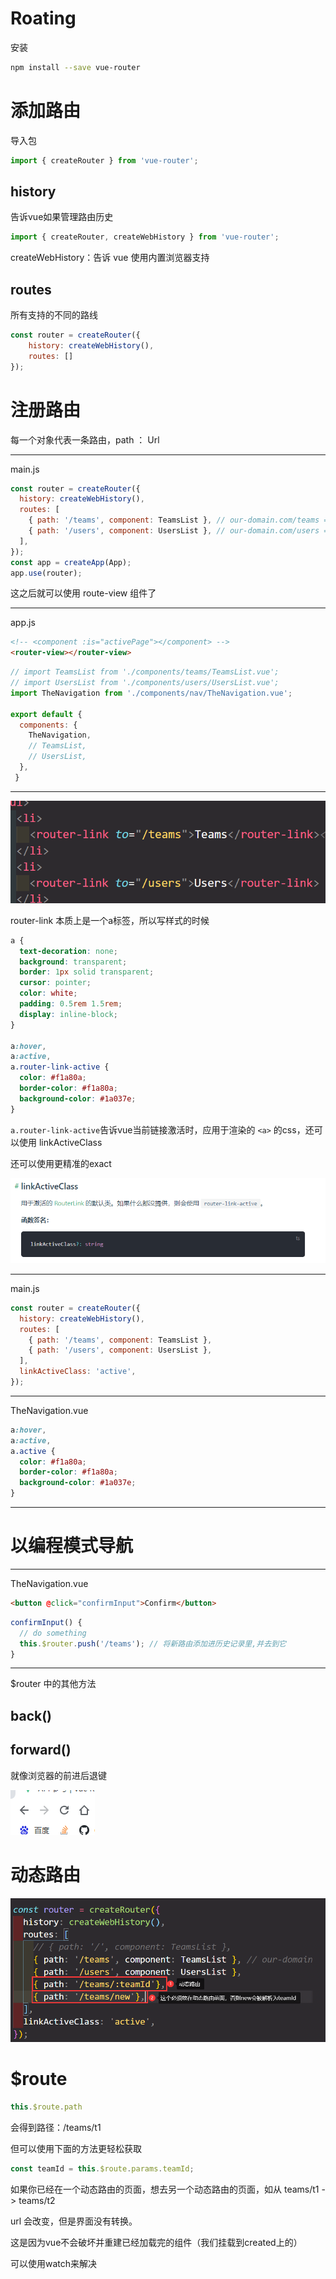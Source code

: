 # Roating

安装

```bash
npm install --save vue-router
```

# 添加路由

导入包

```js
import { createRouter } from 'vue-router';
```

## history

告诉vue如果管理路由历史

```js
import { createRouter, createWebHistory } from 'vue-router';
```

createWebHistory：告诉 vue 使用内置浏览器支持

## routes

所有支持的不同的路线

```js
const router = createRouter({
    history: createWebHistory(),
    routes: []
});
```

# 注册路由

每一个对象代表一条路由，path ： Url

---

main.js

```js
const router = createRouter({
  history: createWebHistory(),
  routes: [
    { path: '/teams', component: TeamsList }, // our-domain.com/teams => TeamsList
    { path: '/users', component: UsersList }, // our-domain.com/users => UsersList
  ],
});
const app = createApp(App);
app.use(router);
```

这之后就可以使用 route-view 组件了

---

app.js

```html
<!-- <component :is="activePage"></component> -->
<router-view></router-view>
```

```js
// import TeamsList from './components/teams/TeamsList.vue';
// import UsersList from './components/users/UsersList.vue';
import TheNavigation from './components/nav/TheNavigation.vue';

export default {
  components: {
    TheNavigation,
    // TeamsList,
    // UsersList,
  },
 }
```

---

![image-20220328202016113](part13.assets/image-20220328202016113.png)

router-link 本质上是一个a标签，所以写样式的时候

```css
a {
  text-decoration: none;
  background: transparent;
  border: 1px solid transparent;
  cursor: pointer;
  color: white;
  padding: 0.5rem 1.5rem;
  display: inline-block;
}

a:hover,
a:active,
a.router-link-active {
  color: #f1a80a;
  border-color: #f1a80a;
  background-color: #1a037e;
}
```

`a.router-link-active`告诉vue当前链接激活时，应用于渲染的 `<a>` 的css，还可以使用 linkActiveClass

还可以使用更精准的exact

![image-20220328203426507](part13.assets/image-20220328203426507.png)

---

main.js

```js
const router = createRouter({
  history: createWebHistory(),
  routes: [
    { path: '/teams', component: TeamsList }, 
    { path: '/users', component: UsersList },
  ],
  linkActiveClass: 'active',
});
```

---

TheNavigation.vue

```css
a:hover,
a:active,
a.active {
  color: #f1a80a;
  border-color: #f1a80a;
  background-color: #1a037e;
}
```

---

# 以编程模式导航

---

TheNavigation.vue

```html
<button @click="confirmInput">Confirm</button>
```

```js
confirmInput() {
  // do something
  this.$router.push('/teams'); // 将新路由添加进历史记录里,并去到它
}
```

---

$router 中的其他方法

## back()

## forward()

就像浏览器的前进后退键

![image-20220328204926971](part13.assets/image-20220328204926971.png)

# 动态路由

![image-20220328213619306](part13.assets/image-20220328213619306.png)

# $route

```js
this.$route.path
```

会得到路径：/teams/t1

但可以使用下面的方法更轻松获取

```js
const teamId = this.$route.params.teamId;
```

如果你已经在一个动态路由的页面，想去另一个动态路由的页面，如从 teams/t1 -> teams/t2

url 会改变，但是界面没有转换。

这是因为vue不会破坏并重建已经加载完的组件（我们挂载到created上的）

可以使用watch来解决



